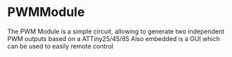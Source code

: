 # PWMModule

The PWM Module is a simple circuit, allowing to generate two independent PWM outputs based on a ATTiny25/45/85
Also embedded is a GUI which can be used to easily remote control
